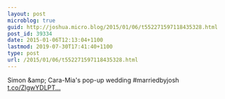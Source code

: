 ```yaml
---
layout: post
microblog: true
guid: http://joshua.micro.blog/2015/01/06/t552271597118435328.html
post_id: 39334
date: 2015-01-06T12:13:04+1100
lastmod: 2019-07-30T17:41:40+1100
type: post
url: /2015/01/06/t552271597118435328.html
---
```

Simon &amp;amp; Cara-Mia's pop-up wedding #marriedbyjosh [t.co/ZlgwYDLPT...](http://t.co/ZlgwYDLPTE)
